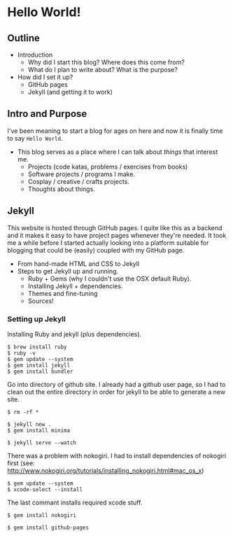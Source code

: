 # Hello World!

## Outline
* Introduction
    * Why did I start this blog? Where does this come from?
    * What do I plan to write about? What is the purpose?
* How did I set it up?
    * GitHub pages
    * Jekyll (and getting it to work)

## Intro and Purpose
I've been meaning to start a blog for ages on here and now it is finally time to say `Hello World`.

* This blog serves as a place where I can talk about _things_ that interest me.
    * Projects (code katas, problems / exercises from books)
    * Software projects / programs I make.
    * Cosplay / creative / crafts projects.
    * Thoughts about things.

## Jekyll
This website is hosted through GitHub pages. I quite like this as a backend and it makes it easy to have project pages whenever they're needed. It took me a while before I started actually looking into a platform suitable for blogging that could be (easily) coupled with my GitHub page.

* From hand-made HTML and CSS to Jekyll
* Steps to get Jekyll up and running.
    * Ruby + Gems (why I couldn't use the OSX default Ruby).
    * Installing Jekyll + dependencies.
    * Themes and fine-tuning
    * Sources!

### Setting up Jekyll
Installing Ruby and jekyll (plus dependencies).

```
$ brew install ruby
$ ruby -v
$ gem update --system
$ gem install jekyll
$ gem install bundler
```

Go into directory of github site. I already had a github user page, so I had to clean out the entire directory in order for jekyll to be able to generate a new site.

```
$ rm -rf *

$ jekyll new . 
$ gem install minima

$ jekyll serve --watch
```

There was a problem with nokogiri. I had to install dependencies of nokogiri first (see: http://www.nokogiri.org/tutorials/installing_nokogiri.html#mac_os_x)

```
$ gem update --system
$ xcode-select --install
```

The last commant installs required xcode stuff.

```
$ gem install nokogiri

$ gem install github-pages
```

